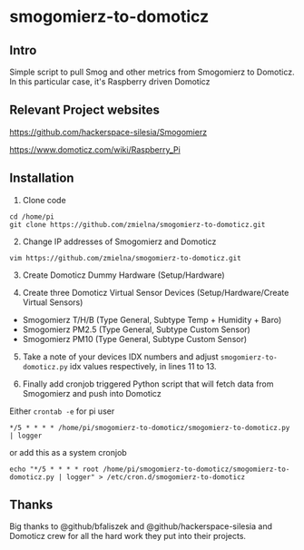 # smogomierz-to-domoticz


## Intro 
Simple script to pull Smog and other metrics from Smogomierz to Domoticz. 
In this particular case, it's Raspberry driven Domoticz

## Relevant Project websites

https://github.com/hackerspace-silesia/Smogomierz

https://www.domoticz.com/wiki/Raspberry_Pi


## Installation

1. Clone code

```
cd /home/pi
git clone https://github.com/zmielna/smogomierz-to-domoticz.git
```

2. Change IP addresses of Smogomierz and Domoticz

```
vim https://github.com/zmielna/smogomierz-to-domoticz.git
```

3. Create Domoticz Dummy Hardware (Setup/Hardware)


4. Create three Domoticz Virtual Sensor Devices (Setup/Hardware/Create Virtual Sensors)

  * Smogomierz T/H/B (Type General, Subtype Temp + Humidity + Baro)
  * Smogomierz PM2.5 (Type General, Subtype Custom Sensor)
  * Smogomierz PM10  (Type General, Subtype Custom Sensor)

5. Take a note of your devices IDX numbers and adjust `smogomierz-to-domoticz.py` idx values respectively, in lines 11 to 13.

6. Finally add cronjob triggered Python script that will fetch data from Smogomierz and push into Domoticz

Either `crontab -e` for pi user

```
*/5 * * * * /home/pi/smogomierz-to-domoticz/smogomierz-to-domoticz.py | logger
```

or add this as a system cronjob

```
echo "*/5 * * * * root /home/pi/smogomierz-to-domoticz/smogomierz-to-domoticz.py | logger" > /etc/cron.d/smogomierz-to-domoticz

```


## Thanks

Big thanks to @github/bfaliszek and @github/hackerspace-silesia and Domoticz crew for all the hard work they put into their projects.
